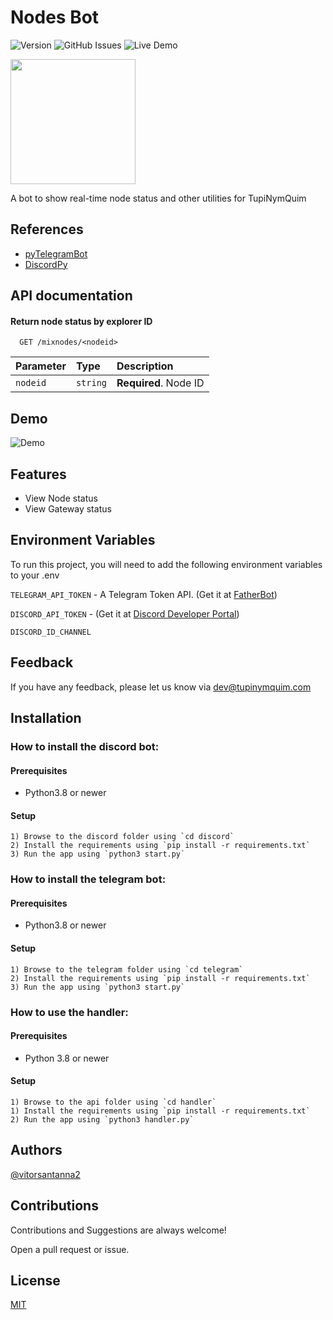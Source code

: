 
# Nodes Bot

![Version](https://img.shields.io/badge/version-0.0.3-blue)
![GitHub Issues](https://img.shields.io/github/issues/tupinymquim/NodesBot.svg) 
![Live Demo](https://img.shields.io/badge/status-online-blue.svg)

<img src="https://github.com/TupiNymQuim/incognito_bot_t/assets/95882160/145a4f4e-fcdf-47e1-aa88-b426c68ebb4c" width=200 height=200></img>

A bot to show real-time node status and other utilities for TupiNymQuim

## References

 - [pyTelegramBot](https://github.com/eternnoir/pyTelegramBotAPI)
 - [DiscordPy](https://discordpy.readthedocs.io/en/latest/index.html)

## API documentation

#### Return node status by explorer ID

```http
  GET /mixnodes/<nodeid>
```

| Parameter   | Type       | Description                           |
| :---------- | :--------- | :---------------------------------- |
| `nodeid` | `string` | **Required**. Node ID|

## Demo

![Demo](https://github.com/TupiNymQuim/IncognitoBot/assets/95882160/eec24c81-920c-47e7-8965-bf3d0f7974e0)
## Features

- View Node status
- View Gateway status

## Environment Variables

To run this project, you will need to add the following environment variables to your .env

`TELEGRAM_API_TOKEN` - A Telegram Token API. (Get it at [FatherBot](https://web.telegram.org/k/#@BotFather))

`DISCORD_API_TOKEN` - (Get it at [Discord Developer Portal](https://discord.com/developers/applications))
  

`DISCORD_ID_CHANNEL`


## Feedback

If you have any feedback, please let us know via dev@tupinymquim.com


## Installation

### How to install the discord bot:

#### Prerequisites
- Python3.8 or newer
#### Setup
    1) Browse to the discord folder using `cd discord`
    2) Install the requirements using `pip install -r requirements.txt`
    3) Run the app using `python3 start.py`


### How to install the telegram bot:

#### Prerequisites
- Python3.8 or newer
  
#### Setup
    1) Browse to the telegram folder using `cd telegram`
    2) Install the requirements using `pip install -r requirements.txt`
    3) Run the app using `python3 start.py`


### How to use the handler:
#### Prerequisites
-  Python 3.8 or newer
#### Setup
    1) Browse to the api folder using `cd handler`
    1) Install the requirements using `pip install -r requirements.txt`
    2) Run the app using `python3 handler.py`


## Authors
[@vitorsantanna2](https://github.com/vitorsantanna2)

## Contributions
Contributions and Suggestions are always welcome!

Open a pull request or issue.

## License

[MIT](https://choosealicense.com/licenses/mit/)
